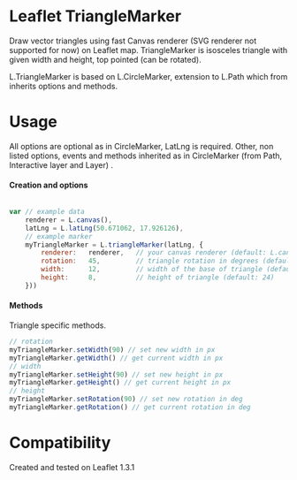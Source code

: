 Leaflet TriangleMarker
================

Draw vector triangles using fast Canvas renderer (SVG renderer not supported for now) on Leaflet map. TriangleMarker is isosceles triangle with given width and height, top pointed (can be rotated).

L.TriangleMarker is based on L.CircleMarker, extension to L.Path which from inherits options and methods.

Usage
================

All options are optional as in CircleMarker, LatLng is required. Other, non listed options, events and methods inherited as in CircleMarker (from Path, Interactive layer and Layer) .

#### Creation and options

```js

var // example data
    renderer = L.canvas(),
    latLng = L.latLng(50.671062, 17.926126),
    // example marker
    myTriangleMarker = L.triangleMarker(latLng, {
        renderer:   renderer,   // your canvas renderer (default: L.canvas())
        rotation:   45,         // triangle rotation in degrees (default: 0)
        width:      12,         // width of the base of triangle (default: 24)
        height:     8,          // height of triangle (default: 24)
    }))
```

#### Methods

Triangle specific methods.

```js
// rotation
myTriangleMarker.setWidth(90) // set new width in px
myTriangleMarker.getWidth() // get current width in px
// width
myTriangleMarker.setHeight(90) // set new height in px
myTriangleMarker.getHeight() // get current height in px
// height
myTriangleMarker.setRotation(90) // set new rotation in deg
myTriangleMarker.getRotation() // get current rotation in deg
```

Compatibility
================

Created and tested on Leaflet 1.3.1

